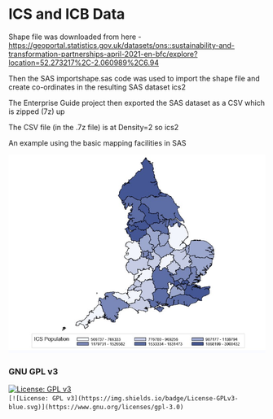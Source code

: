 # ICS and ICB Data

Shape file was downloaded from here - https://geoportal.statistics.gov.uk/datasets/ons::sustainability-and-transformation-partnerships-april-2021-en-bfc/explore?location=52.273217%2C-2.060989%2C6.94

Then the SAS importshape.sas code was used to import the shape file and create co-ordinates in the resulting SAS dataset ics2

The Enterprise Guide project then exported the SAS dataset as a CSV which is zipped (7z) up

The CSV file (in the .7z file) is at Density=2 so ics2

An example using the basic mapping facilities in SAS

![alt text](https://github.com/suksel/ics/blob/main/gmap.jpg?raw=true)



### GNU GPL v3
[![License: GPL v3](https://img.shields.io/badge/License-GPLv3-blue.svg)](https://www.gnu.org/licenses/gpl-3.0)    
`[![License: GPL v3](https://img.shields.io/badge/License-GPLv3-blue.svg)](https://www.gnu.org/licenses/gpl-3.0)`
